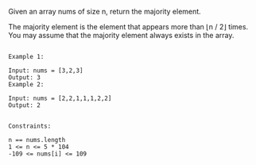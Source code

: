 Given an array nums of size n, return the majority element.

The majority element is the element that appears more than ⌊n / 2⌋ times. You may assume that the majority element always exists in the array.

 
```

Example 1:

Input: nums = [3,2,3]
Output: 3
Example 2:

Input: nums = [2,2,1,1,1,2,2]
Output: 2
 

Constraints:

n == nums.length
1 <= n <= 5 * 104
-109 <= nums[i] <= 109
